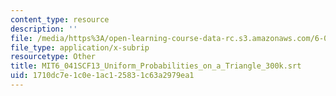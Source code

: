 ```yaml
---
content_type: resource
description: ''
file: /media/https%3A/open-learning-course-data-rc.s3.amazonaws.com/6-041sc-probabilistic-systems-analysis-and-applied-probability-fall-2013/1710dc7e1c0e1ac125831c63a2979ea1_MIT6_041SCF13_Uniform_Probabilities_on_a_Triangle_300k.srt
file_type: application/x-subrip
resourcetype: Other
title: MIT6_041SCF13_Uniform_Probabilities_on_a_Triangle_300k.srt
uid: 1710dc7e-1c0e-1ac1-2583-1c63a2979ea1
---
```

